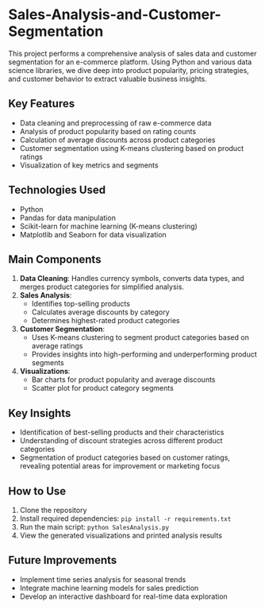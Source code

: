 # Sales-Analysis-and-Customer-Segmentation
This project performs a comprehensive analysis of sales data and customer segmentation for an e-commerce platform. Using Python and various data science libraries, we dive deep into product popularity, pricing strategies, and customer behavior to extract valuable business insights.

## Key Features
- Data cleaning and preprocessing of raw e-commerce data
- Analysis of product popularity based on rating counts
- Calculation of average discounts across product categories
- Customer segmentation using K-means clustering based on product ratings
- Visualization of key metrics and segments

## Technologies Used
- Python
- Pandas for data manipulation
- Scikit-learn for machine learning (K-means clustering)
- Matplotlib and Seaborn for data visualization

## Main Components
1. **Data Cleaning**: Handles currency symbols, converts data types, and merges product categories for simplified analysis.
2. **Sales Analysis**: 
   - Identifies top-selling products
   - Calculates average discounts by category
   - Determines highest-rated product categories
3. **Customer Segmentation**: 
   - Uses K-means clustering to segment product categories based on average ratings
   - Provides insights into high-performing and underperforming product segments
4. **Visualizations**:
   - Bar charts for product popularity and average discounts
   - Scatter plot for product category segments

## Key Insights
- Identification of best-selling products and their characteristics
- Understanding of discount strategies across different product categories
- Segmentation of product categories based on customer ratings, revealing potential areas for improvement or marketing focus

## How to Use
1. Clone the repository
2. Install required dependencies: `pip install -r requirements.txt`
3. Run the main script: `python SalesAnalysis.py`
4. View the generated visualizations and printed analysis results

## Future Improvements
- Implement time series analysis for seasonal trends
- Integrate machine learning models for sales prediction
- Develop an interactive dashboard for real-time data exploration
